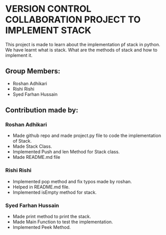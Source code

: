# VERSION CONTROL COLLABORATION PROJECT TO IMPLEMENT STACK
This project is made to learn about the implementation pf stack in python. We have learnt what is stack. What are the methods of stack and how to implement it.
## Group Members:
- Roshan Adhikari
- Rishi Rishi
- Syed Farhan Hussain
 ## Contribution made by:
### Roshan Adhikari
- Made github repo and made project.py file to code the implementation of Stack.
- Made Stack Class.
- Implemented Push and len Method for Stack class.
- Made README.md file
### Rishi Rishi
- Implemented pop method and fix typos made by roshan.
- Helped in README.md file.
- Implemented isEmpty method for stack.
### Syed Farhan Hussain
- Made print method to print the stack.
- Made Main Function to test the implementation.
- Implemented Peek Method.


